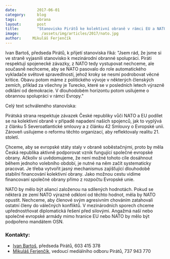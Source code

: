 ```yaml
---
date:         2017-06-01
category:     blog
tags:         obrana
layout:       post
title:        "Stanovisko Pirátů ke kolektivní obraně v rámci EU a NATO"
image:          /assets/img/articles/2017/nato.jpg
author:     Mikuláš Ferjenčík
---
```


Ivan Bartoš, předseda Pirátů, k přijetí stanoviska říká: "Jsem rád, že jsme si ve straně vyjasnili stanovisko k mezinárodní obranné spolupráci. Piráti respektují spojenecké závazky, z NATO tedy vystupovat nechceme, ale současně nechceme, aby se NATO pasovalo do role automatického vykladače světové spravedlností, jehož kroky se nesmí podrobovat věcné kritice. Obavu potom máme z politického vývoje v některých členských zemích, příklad za všechny je Turecko, které se v posledních letech výrazně odklání od demokracie. V dlouhodobém horizontu potom usilujeme o obrannou spolupráci v rámci Evropy."

Celý text schváleného stanoviska:

Pirátská strana respektuje závazek České republiky vůči NATO a EU podílet se na kolektivní obraně v případě napadení našich spojenců, jak to vyplývá z článku 5 Severoatlantické smlouvy a z článku 42 Smlouvy o Evropské unii. Zároveň usilujeme o reformu těchto organizací, aby reflektovaly realitu 21. století.

Chceme, aby se evropské státy staly v obraně soběstačnými, proto by měla Česká republika aktivně podporovat vznik fungující společné evropské obrany. Ačkoliv si uvědomujeme, že není možné tohoto cíle dosáhnout během jednoho volebního období, je nutné na něm začít systematicky pracovat. Je třeba vytvořit jasný mechanismus zajišťující dlouhodobě stabilní financování kolektivní obrany. Jako možnou cestu vidíme financovaní společné obrany přímo z rozpočtu Evropské unie.

NATO by mělo být aliancí založenou na sdílených hodnotách. Pokud se některá ze zemí NATO výrazně odkloní od těchto hodnot, měla by NATO opustit. Nechceme, aby členové svým agresivním chováním zatahovali ostatní členy do válečných konfliktů. V mezinárodních sporech chceme upřednostňovat diplomatická řešení před silovými. Angažmá naší nebo společné evropské armády mimo hranice EU nebo NATO by mělo být podpořeno mandátem OSN.

### Kontakty:

* [Ivan Bartoš](https://www.pirati.cz/lide/ivan-bartos/), předseda Pirátů, 603 415 378
* [Mikuláš Ferjenčík](https://www.pirati.cz/lide/mikulas-ferjencik/), vedoucí mediálního odboru Pirátů, 737 943 770
